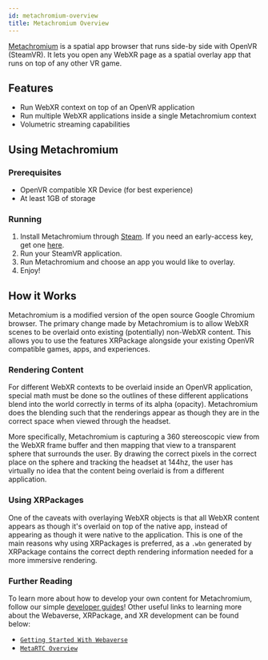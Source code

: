 ```yaml
---
id: metachromium-overview
title: Metachromium Overview
---
```


<a href="https://metachromium.com/" target="_blank" rel="noopener noreferrer">Metachromium</a> is a spatial app browser that runs side-by side with OpenVR (SteamVR). It lets you open any WebXR page as a spatial overlay app that runs on top of any other VR game.

## Features

- Run WebXR context on top of an OpenVR application
- Run multiple WebXR applications inside a single Metachromium context
- Volumetric streaming capabilities

## Using Metachromium

### Prerequisites

- OpenVR compatible XR Device (for best experience)
- At least 1GB of storage

### Running

1. Install Metachromium through <a href="https://store.steampowered.com/app/685110/Metachromium/" target="_blank" rel="noopener noreferrer">Steam</a>. If you need an early-access key, get one <a href="https://metachromium.com/" target="_blank" rel="noopener noreferrer">here</a>.
2. Run your SteamVR application.
3. Run Metachromium and choose an app you would like to overlay.
4. Enjoy!

## How it Works

Metachromium is a modified version of the open source Google Chromium browser. The primary change made by Metachromium is to allow WebXR scenes to be overlaid onto existing (potentially) non-WebXR content. This allows you to use the features XRPackage alongside your existing OpenVR compatible games, apps, and experiences.

### Rendering Content

For different WebXR contexts to be overlaid inside an OpenVR application, special math must be done so the outlines of these different applications blend into the world correctly in terms of its alpha (opacity). Metachromium does the blending such that the renderings appear as though they are in the correct space when viewed through the headset.

More specifically, Metachromium is capturing a 360 stereoscopic view from the WebXR frame buffer and then mapping that view to a transparent sphere that surrounds the user. By drawing the correct pixels in the correct place on the sphere and tracking the headset at 144hz, the user has virtually no idea that the content being overlaid is from a different application.

### Using XRPackages

One of the caveats with overlaying WebXR objects is that all WebXR content appears as though it's overlaid on top of the native app, instead of appearing as though it were native to the application. This is one of the main reasons why using XRPackages is preferred, as a `.wbn` generated by XRPackage contains the correct depth rendering information needed for a more immersive rendering.

### Further Reading

To learn more about how to develop your own content for Metachromium, follow our simple [developer guides](../dev-guides/index.md)! Other useful links to learning more about the Webaverse, XRPackage, and XR development can be found below:

- [`Getting Started With Webaverse`](../getting-started.md)
- [`MetaRTC Overview`](./2-metartc-overview.md)
